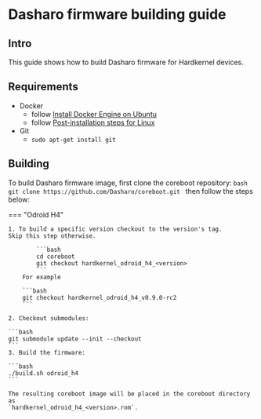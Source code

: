# Dasharo firmware building guide

## Intro

This guide shows how to build Dasharo firmware for Hardkernel devices.

## Requirements

- Docker
    + follow [Install Docker Engine on Ubuntu](https://docs.docker.com/engine/install/ubuntu/)
    + follow [Post-installation steps for Linux](https://docs.docker.com/engine/install/linux-postinstall/)
- Git
    + `sudo apt-get install git`

## Building

To build Dasharo firmware image, first clone the coreboot repository:
    ```bash
    git clone https://github.com/Dasharo/coreboot.git
    ```
then follow the steps below:

=== "Odroid H4"

    1. To build a specific version checkout to the version's tag.
    Skip this step otherwise.

            ```bash
            cd coreboot
            git checkout hardkernel_odroid_h4_<version>
            ```
        For example

        ```bash
        git checkout hardkernel_odroid_h4_v0.9.0-rc2
        ```

    2. Checkout submodules:

    ```bash
    git submodule update --init --checkout
    ```
    3. Build the firmware:

    ```bash
    ./build.sh odroid_h4
    ```

    The resulting coreboot image will be placed in the coreboot directory as
    `hardkernel_odroid_h4_<version>.rom`.
